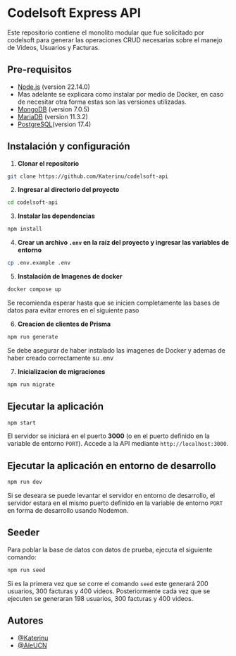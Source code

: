 # Codelsoft Express API
Este repositorio contiene el monolito modular que fue solicitado por codelsoft para generar las operaciones CRUD necesarias sobre el manejo de Videos, Usuarios y Facturas.

## Pre-requisitos
- [Node.js](https://nodejs.org/es/) (version 22.14.0)
- Mas adelante se explicara como instalar por medio de Docker, en caso de necesitar otra forma estas son las versiones utilizadas.
- [MongoDB](https://www.mongodb.com/try/download/community) (version 7.0.5)
- [MariaDB](https://mariadb.org) (version 11.3.2)
- [PostgreSQL](https://www.postgresql.org/download/)(version 17.4)

## Instalación y configuración

1. **Clonar el repositorio**
```bash
git clone https://github.com/Katerinu/codelsoft-api
```

2. **Ingresar al directorio del proyecto**
```bash
cd codelsoft-api
```

3. **Instalar las dependencias**
```bash
npm install
```

4. **Crear un archivo `.env` en la raíz del proyecto y ingresar las variables de entorno**
```bash
cp .env.example .env
```

5. **Instalación de Imagenes de docker**
```bash
docker compose up
```
Se recomienda esperar hasta que se inicien completamente las bases de datos para evitar errores en el siguiente paso

6. **Creacion de clientes de Prisma**
```bash
npm run generate
```
Se debe asegurar de haber instalado las imagenes de Docker y ademas de haber creado correctamente su .env

7. **Inicializacion de migraciones**
```bash
npm run migrate
```

## Ejecutar la aplicación
```bash
npm start
```
El servidor se iniciará en el puerto **3000** (o en el puerto definido en la variable de entorno `PORT`). Accede a la API mediante `http://localhost:3000`.

## Ejecutar la aplicación en entorno de desarrollo
```bash
npm run dev
```
Si se deseara se puede levantar el servidor en entorno de desarrollo, el servidor estara en el mismo puerto definido en la variable de entorno `PORT` en forma de desarrollo usando Nodemon.

## Seeder
Para poblar la base de datos con datos de prueba, ejecuta el siguiente comando:
```bash
npm run seed
```
Si es la primera vez que se corre el comando `seed` este generará 200 usuarios, 300 facturas y 400 videos. Posteriormente cada vez que se ejecuten se generaran 198 usuarios, 300 facturas y 400 videos.

## Autores
- [@Katerinu](https://www.github.com/Katerinu)
- [@AleUCN](https://github.com/AleUCN)
